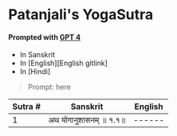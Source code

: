 # Patanjali's YogaSutra 

#### Prompted with [GPT 4][OpenAi] 

- In Sanskrit
- In [English][English gitlink]
- In [Hindi]

> Prompt:
> here
 
| Sutra # | Sanskrit | English |
| ------ | ------ | ------ |
| 1 | अथ योगानुशासनम् ॥ १.१॥ | ------ |

[//]: # (Links list)

   [OpenAi]: <https://openai.com>